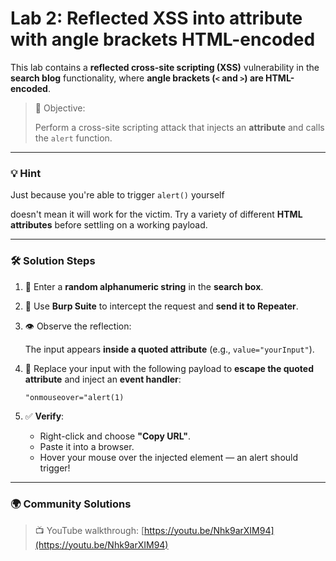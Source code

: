 # Lab 2: Reflected XSS into attribute with angle brackets HTML-encoded

This lab contains a **reflected cross-site scripting (XSS)** vulnerability in the **search blog** functionality, where **angle brackets (`<` and `>`) are HTML-encoded**.

> 🎯 Objective:
> 
> 
> Perform a cross-site scripting attack that injects an **attribute** and calls the `alert` function.
> 

---

### 💡 **Hint**

Just because you're able to trigger `alert()` yourself

doesn't mean it will work for the victim. Try a variety of different **HTML attributes** before settling on a working payload.

---

### 🛠️ **Solution Steps**

1. 🔎 Enter a **random alphanumeric string** in the **search box**.
2. 🧰 Use **Burp Suite** to intercept the request and **send it to Repeater**.
3. 👁️ Observe the reflection:
    
    The input appears **inside a quoted attribute** (e.g., `value="yourInput"`).
    
4. 🧪 Replace your input with the following payload to **escape the quoted attribute** and inject an **event handler**:
    
    ```html
    "onmouseover="alert(1)
    
    ```
    
5. ✅ **Verify**:
    - Right-click and choose **"Copy URL"**.
    - Paste it into a browser.
    - Hover your mouse over the injected element — an alert should trigger!

---

### 🌍 **Community Solutions**

> 📺 YouTube walkthrough:
[https://youtu.be/Nhk9arXIM94](https://youtu.be/Nhk9arXIM94)
>